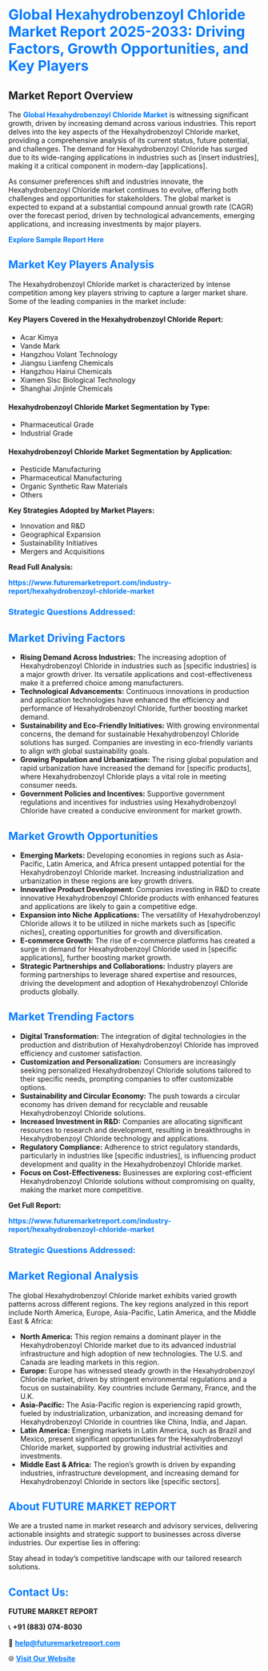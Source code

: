 <h1 style="color: #007BFF;">Global Hexahydrobenzoyl Chloride Market Report 2025-2033: Driving Factors, Growth Opportunities, and Key Players</h1>

<section id="overview">
<h2>Market Report Overview</h2>
<p>The <a href="https://www.futuremarketreport.com/industry-report/hexahydrobenzoyl-chloride-market" style="color: #007BFF; text-decoration: none;"><strong>Global Hexahydrobenzoyl Chloride Market</strong></a> is witnessing significant growth, driven by increasing demand across various industries. This report delves into the key aspects of the Hexahydrobenzoyl Chloride market, providing a comprehensive analysis of its current status, future potential, and challenges. The demand for Hexahydrobenzoyl Chloride has surged due to its wide-ranging applications in industries such as [insert industries], making it a critical component in modern-day [applications].</p>
<p>As consumer preferences shift and industries innovate, the Hexahydrobenzoyl Chloride market continues to evolve, offering both challenges and opportunities for stakeholders. The global market is expected to expand at a substantial compound annual growth rate (CAGR) over the forecast period, driven by technological advancements, emerging applications, and increasing investments by major players.</p>
</section>

<section id="overview">
<p><a href="https://www.futuremarketreport.com/request-sample/reportId=29037" style="color: #007BFF; text-decoration: none;"><strong>Explore Sample Report Here</strong></a></p>
</section>

<section id="key-players">
<h2 style="color: #007BFF;">Market Key Players Analysis</h2>
<p>The Hexahydrobenzoyl Chloride market is characterized by intense competition among key players striving to capture a larger market share. Some of the leading companies in the market include:</p>
<h4>Key Players Covered in the Hexahydrobenzoyl Chloride Report:</h4>
<ul><li>Acar Kimya</li><li>Vande Mark</li><li>Hangzhou Volant Technology</li><li>Jiangsu Lianfeng Chemicals</li><li>Hangzhou Hairui Chemicals</li><li>Xiamen Slsc Biological Technology</li><li>Shanghai Jinjinle Chemicals</li></ul>
<h4>Hexahydrobenzoyl Chloride Market Segmentation by Type:</h4>
<ul><li>Pharmaceutical Grade</li><li>Industrial Grade</li></ul>

<h4>Hexahydrobenzoyl Chloride Market Segmentation by Application:</h4>
<ul><li>Pesticide Manufacturing</li><li>Pharmaceutical Manufacturing</li><li>Organic Synthetic Raw Materials</li><li>Others</li></ul>
<p><strong>Key Strategies Adopted by Market Players:</strong></p>
<ul>
<li>Innovation and R&D</li>
<li>Geographical Expansion</li>
<li>Sustainability Initiatives</li>
<li>Mergers and Acquisitions</li>
</ul>
</section>

<section>
<p><strong>Read Full Analysis: </strong></p><a href="https://www.futuremarketreport.com/industry-report/hexahydrobenzoyl-chloride-market" style="color: #007BFF; text-decoration: none;"><strong>https://www.futuremarketreport.com/industry-report/hexahydrobenzoyl-chloride-market</strong></a>
<h3 style="color: #007BFF;">Strategic Questions Addressed:</h3>
</section>

<section id="driving-factors">
<h2 style="color: #007BFF;">Market Driving Factors</h2>
<ul>
<li><strong>Rising Demand Across Industries:</strong> The increasing adoption of Hexahydrobenzoyl Chloride in industries such as [specific industries] is a major growth driver. Its versatile applications and cost-effectiveness make it a preferred choice among manufacturers.</li>
<li><strong>Technological Advancements:</strong> Continuous innovations in production and application technologies have enhanced the efficiency and performance of Hexahydrobenzoyl Chloride, further boosting market demand.</li>
<li><strong>Sustainability and Eco-Friendly Initiatives:</strong> With growing environmental concerns, the demand for sustainable Hexahydrobenzoyl Chloride solutions has surged. Companies are investing in eco-friendly variants to align with global sustainability goals.</li>
<li><strong>Growing Population and Urbanization:</strong> The rising global population and rapid urbanization have increased the demand for [specific products], where Hexahydrobenzoyl Chloride plays a vital role in meeting consumer needs.</li>
<li><strong>Government Policies and Incentives:</strong> Supportive government regulations and incentives for industries using Hexahydrobenzoyl Chloride have created a conducive environment for market growth.</li>
</ul>
</section>

<section id="growth-opportunities">
<h2 style="color: #007BFF;">Market Growth Opportunities</h2>
<ul>
<li><strong>Emerging Markets:</strong> Developing economies in regions such as Asia-Pacific, Latin America, and Africa present untapped potential for the Hexahydrobenzoyl Chloride market. Increasing industrialization and urbanization in these regions are key growth drivers.</li>
<li><strong>Innovative Product Development:</strong> Companies investing in R&D to create innovative Hexahydrobenzoyl Chloride products with enhanced features and applications are likely to gain a competitive edge.</li>
<li><strong>Expansion into Niche Applications:</strong> The versatility of Hexahydrobenzoyl Chloride allows it to be utilized in niche markets such as [specific niches], creating opportunities for growth and diversification.</li>
<li><strong>E-commerce Growth:</strong> The rise of e-commerce platforms has created a surge in demand for Hexahydrobenzoyl Chloride used in [specific applications], further boosting market growth.</li>
<li><strong>Strategic Partnerships and Collaborations:</strong> Industry players are forming partnerships to leverage shared expertise and resources, driving the development and adoption of Hexahydrobenzoyl Chloride products globally.</li>
</ul>
</section>

<section id="trending-factors">
<h2 style="color: #007BFF;">Market Trending Factors</h2>
<ul>
<li><strong>Digital Transformation:</strong> The integration of digital technologies in the production and distribution of Hexahydrobenzoyl Chloride has improved efficiency and customer satisfaction.</li>
<li><strong>Customization and Personalization:</strong> Consumers are increasingly seeking personalized Hexahydrobenzoyl Chloride solutions tailored to their specific needs, prompting companies to offer customizable options.</li>
<li><strong>Sustainability and Circular Economy:</strong> The push towards a circular economy has driven demand for recyclable and reusable Hexahydrobenzoyl Chloride solutions.</li>
<li><strong>Increased Investment in R&D:</strong> Companies are allocating significant resources to research and development, resulting in breakthroughs in Hexahydrobenzoyl Chloride technology and applications.</li>
<li><strong>Regulatory Compliance:</strong> Adherence to strict regulatory standards, particularly in industries like [specific industries], is influencing product development and quality in the Hexahydrobenzoyl Chloride market.</li>
<li><strong>Focus on Cost-Effectiveness:</strong> Businesses are exploring cost-efficient Hexahydrobenzoyl Chloride solutions without compromising on quality, making the market more competitive.</li>
</ul>
</section>

<section>
<p><strong>Get Full Report: </strong></p><a href="https://www.futuremarketreport.com/industry-report/hexahydrobenzoyl-chloride-market" style="color: #007BFF; text-decoration: none;"><strong>https://www.futuremarketreport.com/industry-report/hexahydrobenzoyl-chloride-market</strong></a>
<h3 style="color: #007BFF;">Strategic Questions Addressed:</h3>
</section>


<section id="regional-analysis">
<h2 style="color: #007BFF;">Market Regional Analysis</h2>
<p>The global Hexahydrobenzoyl Chloride market exhibits varied growth patterns across different regions. The key regions analyzed in this report include North America, Europe, Asia-Pacific, Latin America, and the Middle East & Africa:</p>
<ul>
<li><strong>North America:</strong> This region remains a dominant player in the Hexahydrobenzoyl Chloride market due to its advanced industrial infrastructure and high adoption of new technologies. The U.S. and Canada are leading markets in this region.</li>
<li><strong>Europe:</strong> Europe has witnessed steady growth in the Hexahydrobenzoyl Chloride market, driven by stringent environmental regulations and a focus on sustainability. Key countries include Germany, France, and the U.K.</li>
<li><strong>Asia-Pacific:</strong> The Asia-Pacific region is experiencing rapid growth, fueled by industrialization, urbanization, and increasing demand for Hexahydrobenzoyl Chloride in countries like China, India, and Japan.</li>
<li><strong>Latin America:</strong> Emerging markets in Latin America, such as Brazil and Mexico, present significant opportunities for the Hexahydrobenzoyl Chloride market, supported by growing industrial activities and investments.</li>
<li><strong>Middle East & Africa:</strong> The region’s growth is driven by expanding industries, infrastructure development, and increasing demand for Hexahydrobenzoyl Chloride in sectors like [specific sectors].</li>
</ul>
</section>

<footer>
<h2 style="color: #007BFF;">About FUTURE MARKET REPORT</h2>
<p>We are a trusted name in market research and advisory services, delivering actionable insights and strategic support to businesses across diverse industries. Our expertise lies in offering:</p>

<p>Stay ahead in today’s competitive landscape with our tailored research solutions.</p>

<h2 style="color: #007BFF;">Contact Us:</h2>
<p><strong>FUTURE MARKET REPORT</strong></p>
<p>📞 <strong>+91 (883) 074-8030</strong></p>
<p>📧 <strong><a href="mailto:help@futuremarketreport.com" style="color: #007BFF;">help@futuremarketreport.com</a></strong></p>
<p>🌐 <strong><a href="https://www.futuremarketreport.com/" style="color: #007BFF;">Visit Our Website</a></strong></p>
</footer>